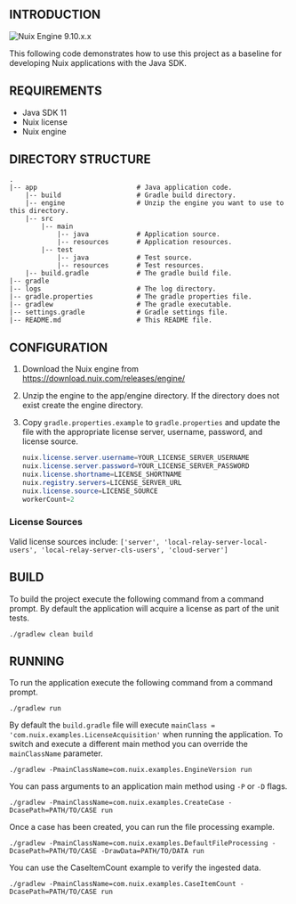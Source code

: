 INTRODUCTION
------------

![Nuix Engine 9.10.x.x](https://img.shields.io/badge/Nuix%20Engine-9.10.x.x-green.svg)

This following code demonstrates how to use this project as a baseline for developing Nuix applications with the Java SDK.

REQUIREMENTS
------------

* Java SDK 11
* Nuix license
* Nuix engine

DIRECTORY STRUCTURE
-------------------

    .
    |-- app                         # Java application code.
        |-- build                   # Gradle build directory.
        |-- engine                  # Unzip the engine you want to use to this directory.
        |-- src             
            |-- main
                |-- java            # Application source.
                |-- resources       # Application resources.
            |-- test
                |-- java            # Test source.
                |-- resources       # Test resources.
        |-- build.gradle            # The gradle build file.
    |-- gradle
    |-- logs                        # The log directory.
    |-- gradle.properties           # The gradle properties file.
    |-- gradlew                     # The gradle executable.
    |-- settings.gradle             # Gradle settings file.
    |-- README.md                   # This README file.

CONFIGURATION
-------------

1. Download the Nuix engine from https://download.nuix.com/releases/engine/
2. Unzip the engine to the app/engine directory.  If the directory does not exist create the engine directory.
3. Copy `gradle.properties.example` to `gradle.properties` and update the file with the appropriate license server, 
username, password, and license source.

    ```java
    nuix.license.server.username=YOUR_LICENSE_SERVER_USERNAME
    nuix.license.server.password=YOUR_LICENSE_SERVER_PASSWORD
    nuix.license.shortname=LICENSE_SHORTNAME
    nuix.registry.servers=LICENSE_SERVER_URL
    nuix.license.source=LICENSE_SOURCE
    workerCount=2
    ```

### License Sources

Valid license sources include:
`['server', 'local-relay-server-local-users', 'local-relay-server-cls-users', 'cloud-server']`

BUILD
----------------

To build the project execute the following command from a command prompt.  By default the application will acquire a 
license as part of the unit tests.

`./gradlew clean build`

RUNNING
----------------

To run the application execute the following command from a command prompt.

`./gradlew run`

By default the `build.gradle` file will execute `mainClass = 'com.nuix.examples.LicenseAcquisition'` when running
the application.  To switch and execute a different main method you can override the `mainClassName` parameter.

`./gradlew -PmainClassName=com.nuix.examples.EngineVersion run`

You can pass arguments to an application main method using `-P` or `-D` flags.

`./gradlew -PmainClassName=com.nuix.examples.CreateCase -DcasePath=PATH/TO/CASE run`

Once a case has been created, you can run the file processing example.

`./gradlew -PmainClassName=com.nuix.examples.DefaultFileProcessing -DcasePath=PATH/TO/CASE -DrawData=PATH/TO/DATA run`

You can use the CaseItemCount example to verify the ingested data.

`./gradlew -PmainClassName=com.nuix.examples.CaseItemCount -DcasePath=PATH/TO/CASE run`
